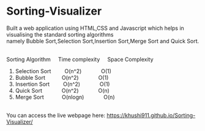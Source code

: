 # Sorting-Visualizer
Built a web application using HTML,CSS and Javascript which helps in visualising the standard sorting algorithms<br>
namely Bubble Sort,Selection Sort,Insertion Sort,Merge Sort and Quick Sort.<br><br>

Sorting Algorithm   &nbsp;&nbsp;&nbsp;   Time complexity  &nbsp;&nbsp;&nbsp;   Space Complexity  <br>
1. Selection Sort   &nbsp;&nbsp;&nbsp;&nbsp;&nbsp;&nbsp;&nbsp;       O(n^2)      &nbsp; &nbsp;&nbsp;&nbsp;&nbsp;&nbsp;&nbsp;&nbsp;&nbsp;&nbsp;        O(1)          <br>
2. Bubble Sort      &nbsp;&nbsp;&nbsp;&nbsp;&nbsp;&nbsp;&nbsp;&nbsp;&nbsp;       O(n^2)      &nbsp; &nbsp;&nbsp;&nbsp;&nbsp;&nbsp;&nbsp;&nbsp;&nbsp;&nbsp;        O(1)          <br>
3. Insertion Sort   &nbsp;&nbsp;&nbsp;&nbsp;&nbsp;&nbsp;&nbsp;       O(n^2)      &nbsp; &nbsp;&nbsp;&nbsp;&nbsp;&nbsp;&nbsp;&nbsp;&nbsp;&nbsp;        O(1)          <br>
4. Quick Sort      &nbsp;&nbsp;&nbsp;&nbsp;&nbsp;&nbsp; &nbsp;&nbsp;&nbsp;&nbsp;       O(n^2)      &nbsp; &nbsp;&nbsp;&nbsp;&nbsp;&nbsp;&nbsp;&nbsp;&nbsp;&nbsp;        O(n)          <br>
5. Merge Sort       &nbsp;&nbsp;&nbsp;&nbsp;&nbsp;&nbsp;&nbsp;&nbsp;&nbsp;&nbsp;      O(nlogn)     &nbsp; &nbsp;&nbsp;&nbsp;&nbsp;&nbsp;&nbsp;&nbsp;&nbsp;&nbsp;        O(n)          <br><br>


You can access the live webpage here:   https://khushi911.github.io/Sorting-Visualizer/
